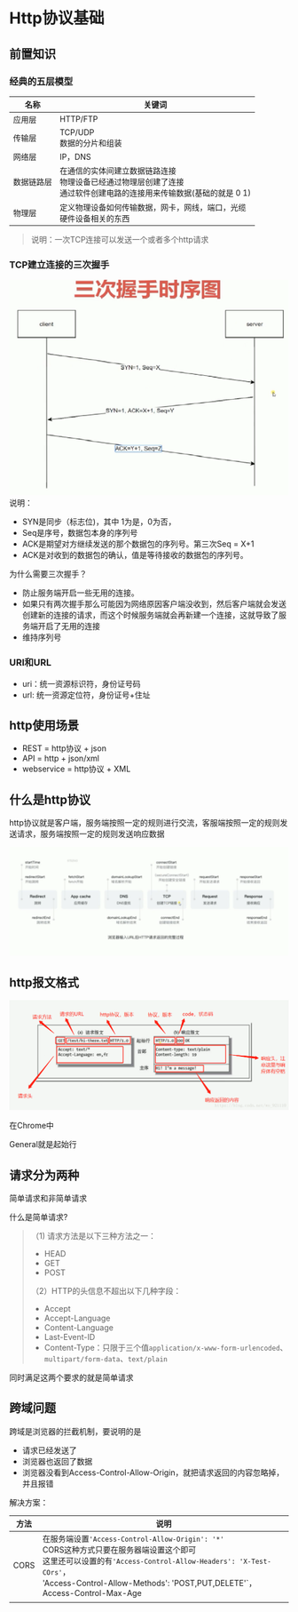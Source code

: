 # Http协议基础

## 前置知识

### 经典的五层模型

| 名称       | 关键词                                                       |
| ---------- | ------------------------------------------------------------ |
| 应用层     | HTTP/FTP                                                     |
| 传输层     | TCP/UDP<br />数据的分片和组装                                |
| 网络层     | IP，DNS                                                      |
| 数据链路层 | 在通信的实体间建立数据链路连接<br />物理设备已经通过物理层创建了连接<br />通过软件创建电路的连接用来传输数据(基础的就是 0 1) |
| 物理层     | 定义物理设备如何传输数据，网卡，网线，端口，光缆<br />硬件设备相关的东西 |

> 说明：一次TCP连接可以发送一个或者多个http请求

### TCP建立连接的三次握手

![三次握手时序图](../picture/三次握手时序图.png)
说明：

* SYN是同步（标志位)，其中 1为是，0为否，
* Seq是序号，数据包本身的序列号
* ACK是期望对方继续发送的那个数据包的序列号。第三次Seq = X+1
* ACK是对收到的数据包的确认，值是等待接收的数据包的序列号。

为什么需要三次握手？

* 防止服务端开启一些无用的连接。
* 如果只有两次握手那么可能因为网络原因客户端没收到，然后客户端就会发送创建新的连接的请求，而这个时候服务端就会再新建一个连接，这就导致了服务端开启了无用的连接
* 维持序列号

### URI和URL

* uri：统一资源标识符，身份证号码
* url: 统一资源定位符，身份证号+住址


## http使用场景
* REST = http协议 + json
* API = http + json/xml
* webservice = http协议 + XML

## 什么是http协议

http协议就是客户端，服务端按照一定的规则进行交流，客服端按照一定的规则发送请求，服务端按照一定的规则发送响应数据

![从输入url到http返回](../picture/从输入url到http返回.png)

## http报文格式

![http报文](../picture/http报文.png)

在Chrome中

General就是起始行



## 请求分为两种

简单请求和非简单请求

什么是简单请求?

> （1) 请求方法是以下三种方法之一：
>
> - HEAD
> - GET
> - POST
>
> （2）HTTP的头信息不超出以下几种字段：
>
> - Accept
> - Accept-Language
> - Content-Language
> - Last-Event-ID
> - Content-Type：只限于三个值`application/x-www-form-urlencoded`、`multipart/form-data`、`text/plain`

同时满足这两个要求的就是简单请求

## 跨域问题

跨域是浏览器的拦截机制，要说明的是

* 请求已经发送了
* 浏览器也返回了数据
* 浏览器没看到Access-Control-Allow-Origin，就把请求返回的内容忽略掉，并且报错

解决方案：

| 方法 | 说明                                                         |
| ---- | ------------------------------------------------------------ |
| CORS | 在服务端设置`'Access-Control-Allow-Origin': '*'`<br />CORS这种方式只要在服务器端设置这个即可<br />这里还可以设置的有`'Access-Control-Allow-Headers': 'X-Test-COrs'`，<br />'Access-Control-Allow-Methods': 'POST,PUT,DELETE'`，<br />Access-Control-Max-Age |
|      |                                                              |

